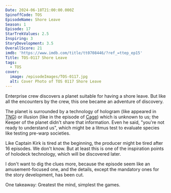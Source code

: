 ```yaml
---
Date: 2024-06-18T21:00:00.000Z
SpinoffCode: TOS
EpisodeName: Shore Leave
Season: 1
Episode: 17
StarTrekValues: 2.5
Inspiring: 3
StoryDevelopment: 3.5
OverallScore: 21
imdb: 'https://www.imdb.com/title/tt0708446/?ref_=ttep_ep15'
Title: TOS-0117 Shore Leave
tags:
  - TOS
cover:
  image: /episodeImages/TOS-0117.jpg
  alt: Cover Photo of TOS 0117 Shore Leave
---
```


Enterprise crew discovers a planet suitable for having a shore leave. But like all the encounters by the crew, this one became an adventure of discovery.

The planet is surrounded by a technology of hologram (like appeared in [TNG](/tags/TNG)) or illusion (like in the episode of [Cage](/review/tos-0001/)) which is unknown to us; the Keeper of the planet didn't share that information. Even he said, "you're not ready to understand us", which might be a litmus test to evaluate species like testing pre-warp societies.

Like Captain Kirk is tired at the beginning, the producer might be tired after 16 episodes. We don't know. But at least this is one of the inspiration points of holodeck technology, which will be discovered later.

I don't want to dig the clues more, because the episode seem like an amusement-focused one, and the details, except the mandatory ones for the story development, has been cut.

One takeaway: Greatest the mind, simplest the games.

